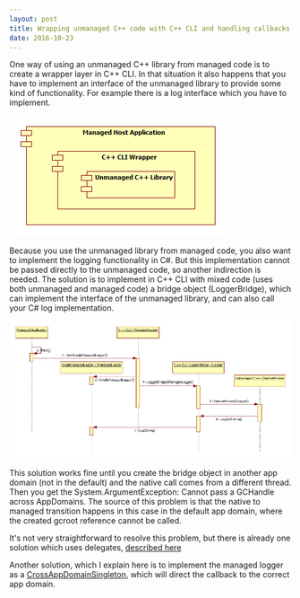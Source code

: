 ```yaml
---
layout: post
title: Wrapping unmanaged C++ code with C++ CLI and handling callbacks
date: 2016-10-23
---
```


One way of using an unmanaged C++ library from managed code is to create a wrapper layer in C++ CLI.
In that situation it also happens that you have to implement an interface of the unmanaged library to provide some kind of functionality.
For example there is a log interface which you have to implement. 

![alt text](https://github.com/BalintPogatsa/BalintPogatsa.github.io/raw/master/img/CrossAppDomainManagedLogger_components.png "Unmanaged callback components")

Because you use the unmanaged library from managed code, you also want to implement the logging functionality in C#.
But this implementation cannot be passed directly to the unmanaged code, so another indirection is needed.
The solution is to implement in C++ CLI with mixed code (uses both unmanaged and managed code) a bridge object (LoggerBridge),
which can implement the interface of the unmanaged library, and can also call your C# log implementation.

![alt text](https://github.com/BalintPogatsa/BalintPogatsa.github.io/raw/master/img/CrossAppDomainManagedLogger_sequence_simple.png "Unmanaged callback sequence")

This solution works fine until you create the bridge object in another app domain (not in the default) and the native call comes from a different thread.
Then you get the System.ArgumentException: Cannot pass a GCHandle across AppDomains. The source of this problem is that the native to managed transition happens in this case in the default app domain,
where the created gcroot reference cannot be called.

It's not very straightforward to resolve this problem, but there is already one solution which uses delegates, 
[described here](http://www.lenholgate.com/blog/2009/07/error-cannot-pass-a-gchandle-across-appdomains.html "GCHandle accross app domains")

Another solution, which I explain here is to implement the managed logger as a [CrossAppDomainSingleton](http://www.ingebrigtsen.info/2007/05/18/cross-appdomain-singleton/ "CrossAppDomainSingleton"), which will direct the callback to the correct app domain.

